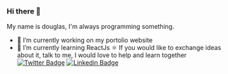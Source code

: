 ### Hi there 👋
My name is douglas, I'm always programming something.
- 🔭 I’m currently working on my portolio website
- 🌱 I’m currently learning ReactJs ⚛
If you would like to exchange ideas about it, talk to me, I would love to help and learn together
[![Twitter Badge](https://img.shields.io/twitter/follow/dougsilva821?label=Doug821&style=social)](https://twitter.com/dougsilva821)
[![Linkedin Badge](https://img.shields.io/badge/-LinkedIn-blue?style=flat-square&logo=Linkedin&logoColor=white&link=https://www.linkedin.com/in/douglas-silva821)](https://www.linkedin.com/in/douglas-silva821)
<!--
**Doug821/Doug821** is a ✨ _special_ ✨ repository because its `README.md` (this file) appears on your GitHub profile.

Here are some ideas to get you started:

- 👯 I’m looking to collaborate on ...
- 🤔 I’m looking for help with ...
- 💬 Ask me about ...
- 📫 How to reach me: ...
- 😄 Pronouns: ...
- ⚡ Fun fact: ...
-->
